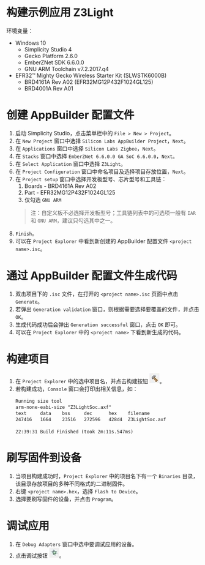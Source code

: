 # 构建示例应用 Z3Light

环境变量：

* Windows 10
  * Simplicity Studio 4
  * Gecko Platform 2.6.0
  * EmberZNet SDK 6.6.0.0
  * GNU ARM Toolchain v7.2.2017.q4
* EFR32™ Mighty Gecko Wireless Starter Kit (SLWSTK6000B)
  * BRD4161A Rev A02 (EFR32MG12P432F1024GL125)
  * BRD4001A Rev A01

# 创建 AppBuilder 配置文件

1. 启动 Simplicity Studio，点击菜单栏中的 `File > New > Project`。
2. 在 `New Project` 窗口中选择 `Silicon Labs AppBuilder Project`，`Next`。
3. 在 `Applications` 窗口中选择 `Silicon Labs Zigbee`，`Next`。
4. 在 `Stacks` 窗口中选择 `EmberZNet 6.6.0.0 GA SoC 6.6.0.0`，`Next`。
5. 在 `Select Application` 窗口中选择 `Z3Light`。
6. 在 `Project Configuration` 窗口中命名项目及选择项目存放位置，`Next`。
7. 在 `Project setup` 窗口中选择开发板型号、芯片型号和工具链：
   1. Boards - BRD4161A Rev A02
   2. Part - EFR32MG12P432F1024GL125
   3. 仅勾选 `GNU ARM`
    > 注：自定义板不必选择开发板型号；工具链列表中的可选项一般有 `IAR` 和 `GNU ARM`，建议只勾选其中之一。
8. `Finish`。
9.  可以在 `Project Explorer` 中看到新创建的 AppBuilder 配置文件 `<project name>.isc`。

# 通过 AppBuilder 配置文件生成代码

1. 双击项目下的 `.isc` 文件，在打开的 `<project name>.isc` 页面中点击 `Generate`。
2. 若弹出 `Generation validation` 窗口，则根据需要选择要覆盖的文件，并点击 `OK`。
3. 生成代码成功后会弹出 `Generation successful` 窗口，点击 `OK` 即可。
4. 可以在 `Project Explorer` 中的 `<project name>` 下看到新生成的代码。

# 构建项目

1. 在 `Project Explorer` 中的选中项目名，并点击构建按钮 ![build](./build.jpg)。
2. 若构建成功，`Console` 窗口会打印出相关信息，如：
    ```
    Running size tool
    arm-none-eabi-size "Z3LightSoc.axf"
    text     data    bss     dec      hex    filename
    247416   1664    23516   272596   428d4  Z3LightSoc.axf

    22:39:31 Build Finished (took 2m:11s.547ms)
    ```

# 刷写固件到设备

1. 当项目构建成功时，`Project Explorer` 中的项目名下有一个 `Binaries` 目录，该目录存放项目的多种不同格式的二进制固件。
2. 右键 `<project name>.hex`，选择 `Flash to Device`。
3. 选择要刷写固件的设备，并点击 `Program`。

# 调试应用

1. 在 `Debug Adapters` 窗口中选中要调试应用的设备。
2. 点击调试按钮 ![debug](./debug.jpg)。
